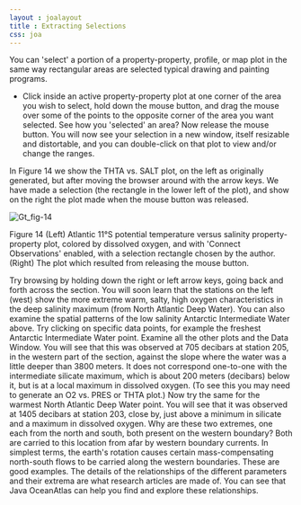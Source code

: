 ```yaml
---
layout : joalayout
title : Extracting Selections
css: joa
---
```


<p>You can 'select' a portion of a property-property, profile, or map plot in the same way rectangular areas are selected typical drawing and painting programs.</p>
<p>
	<ul>
		<li>Click inside an active property-property plot at one corner of the area you wish to select, hold down the mouse button, and drag the mouse over some of the points to the opposite corner of the area you want selected. See how you 'selected' an area? Now release the mouse button. You will now see your selection in a new window, itself resizable and distortable, and you can double-click on that plot to view and/or change the ranges.</li>
	</ul>
  In Figure 14 we show the THTA vs. SALT plot, on the left as originally generated, but after moving the browser around with the arrow keys. We have made a selection (the rectangle in the lower left of the plot), and show on the right the plot made when the mouse button was released.</p>
	
<div class="gt_fig">
<img alt="Gt_fig-14" class="gt_image" src="http://joa.ucsd.edu/static/images/guided_tour/gt_fig-14.jpg">
<p class="gt_caption">Figure 14 (Left) Atlantic 11&deg;S potential temperature versus salinity property-property plot, colored by dissolved oxygen, and with 'Connect Observations' enabled, with a selection rectangle chosen by the author. (Right) The plot which resulted from releasing the mouse button.</p></div>

<p class="oceanography_text">Try browsing by holding down the right or left arrow keys, going back and forth across the section. You will soon learn that the stations on the left (west) show the more extreme warm, salty, high oxygen characteristics in the deep salinity maximum (from North Atlantic Deep Water). You can also examine the spatial patterns of the low salinity Antarctic Intermediate Water above. Try clicking on specific data points, for example the freshest Antarctic Intermediate Water point. Examine all the other plots and the Data Window. You will see that this was observed at 705 decibars at station 205, in the western part of the section, against the slope where the water was a little deeper than 3800 meters. It does not correspond one-to-one with the intermediate silicate maximum, which is about 200 meters (decibars) below it, but is at a local maximum in dissolved oxygen. (To see this you may need to generate an O2 vs. PRES or THTA plot.) Now try the same for the warmest North Atlantic Deep Water point. You will see that it was observed at 1405 decibars at station 203, close by, just above a minimum in silicate and a maximum in dissolved oxygen. Why are these two extremes, one each from the north and south, both present on the western boundary? Both are carried to this location from afar by western boundary currents. In simplest terms, the earth's rotation causes certain mass-compensating north-south flows to be carried along the western boundaries. These are good examples. The details of the relationships of the different parameters and their extrema are what research articles are made of. You can see that Java OceanAtlas can help you find and explore these relationships.</p>
